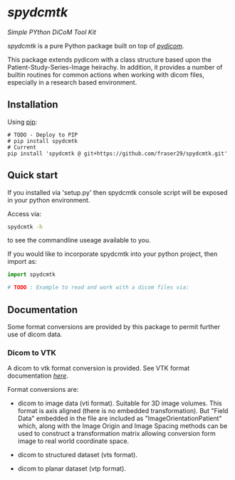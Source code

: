 # *spydcmtk*

*Simple PYthon DiCoM Tool Kit*

*spydcmtk* is a pure Python package built on top of [*pydicom*](https://github.com/pydicom/pydicom).

This package extends pydicom with a class structure based upon the Patient-Study-Series-Image heirachy. In addition, it provides a number of builtin routines for common actions when working with dicom files, especially in a research based environment. 

## Installation

Using [pip](https://pip.pypa.io/en/stable/):
```
# TODO - Deploy to PIP
# pip install spydcmtk
# Current
pip install 'spydcmtk @ git+https://github.com/fraser29/spydcmtk.git'
```

## Quick start

If you installed via 'setup.py' then spydcmtk console script will be exposed in your python environment. 

Access via:
```bash
spydcmtk -h
```
to see the commandline useage available to you.

If you would like to incorporate spydcmtk into your python project, then import as:
```python
import spydcmtk

# TODO : Example to read and work with a dicom files via:

```



## Documentation



Some format conversions are provided by this package to permit further use of dicom data. 


### Dicom to VTK

A dicom to vtk format conversion is provided. See VTK format documentation [*here*](https://examples.vtk.org/site/VTKFileFormats/). 

Format conversions are: 

- dicom to image data (vti format). Suitable for 3D image volumes. This format is axis aligned (there is no embedded transformation). But "Field Data" embedded in the file are included as "ImageOrientationPatient" which, along with the Image Origin and Image Spacing methods can be used to construct a transformation matrix allowing conversion form image to real world coordinate space. 

- dicom to structured dataset (vts format). 

- dicom to planar dataset (vtp format). 
